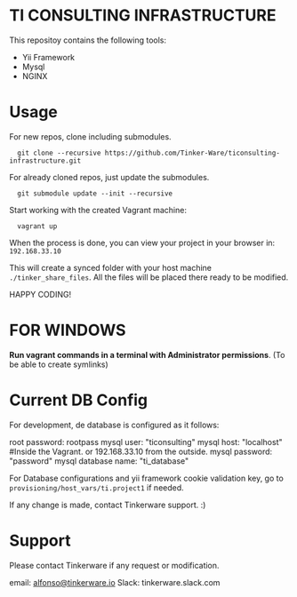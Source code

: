 TI CONSULTING INFRASTRUCTURE
===

This repositoy contains the following tools:

  - Yii Framework
  - Mysql
  - NGINX

Usage
===

For new repos, clone including submodules.

```
  git clone --recursive https://github.com/Tinker-Ware/ticonsulting-infrastructure.git
```

For already cloned repos, just update the submodules.
```
  git submodule update --init --recursive
```

Start working with the created Vagrant machine:
```
  vagrant up
```
When the process is done, you can view your project in your browser in: `192.168.33.10`

This will create a synced folder with your host machine `./tinker_share_files`.
All the files will be placed there ready to be modified.

HAPPY CODING!

FOR WINDOWS
===

**Run vagrant commands in a terminal with Administrator permissions**. (To be able to create symlinks)

Current DB Config
===

For development, de database is configured as it follows:

root password: rootpass
mysql user: "ticonsulting"
mysql host: "localhost" #Inside the Vagrant. or 192.168.33.10 from the outside.
mysql password: "password"
mysql database name: "ti_database"

For Database configurations and yii framework cookie validation key,
go to `provisioning/host_vars/ti.project1` if needed.

If any change is made, contact Tinkerware support. :)

Support
===

Please contact Tinkerware if any request or modification.

email: alfonso@tinkerware.io
Slack: tinkerware.slack.com
